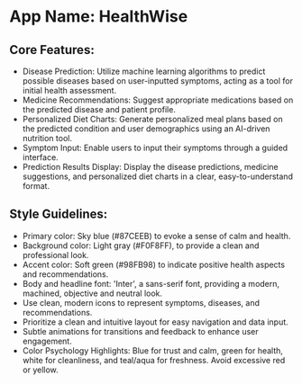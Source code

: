# **App Name**: HealthWise

## Core Features:

- Disease Prediction: Utilize machine learning algorithms to predict possible diseases based on user-inputted symptoms, acting as a tool for initial health assessment.
- Medicine Recommendations: Suggest appropriate medications based on the predicted disease and patient profile.
- Personalized Diet Charts: Generate personalized meal plans based on the predicted condition and user demographics using an AI-driven nutrition tool.
- Symptom Input: Enable users to input their symptoms through a guided interface.
- Prediction Results Display: Display the disease predictions, medicine suggestions, and personalized diet charts in a clear, easy-to-understand format.

## Style Guidelines:

- Primary color: Sky blue (#87CEEB) to evoke a sense of calm and health.
- Background color: Light gray (#F0F8FF), to provide a clean and professional look.
- Accent color: Soft green (#98FB98) to indicate positive health aspects and recommendations.
- Body and headline font: 'Inter', a sans-serif font, providing a modern, machined, objective and neutral look.
- Use clean, modern icons to represent symptoms, diseases, and recommendations.
- Prioritize a clean and intuitive layout for easy navigation and data input.
- Subtle animations for transitions and feedback to enhance user engagement.
- Color Psychology Highlights: Blue for trust and calm, green for health, white for cleanliness, and teal/aqua for freshness. Avoid excessive red or yellow.